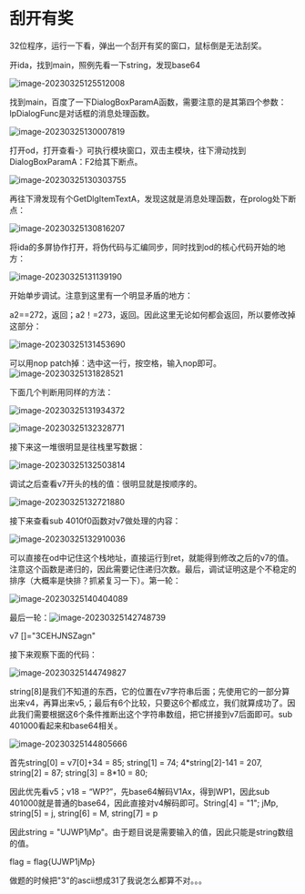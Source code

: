 # 刮开有奖

32位程序，运行一下看，弹出一个刮开有奖的窗口，鼠标倒是无法刮奖。

开ida，找到main，照例先看一下string，发现base64

![image-20230325125512008](../assets/images/image-20230325125512008.png)

找到main，百度了一下DialogBoxParamA函数，需要注意的是其第四个参数：lpDialogFunc是对话框的消息处理函数。

![image-20230325130007819](../assets/images/image-20230325130007819.png)

打开od，打开查看-》可执行模块窗口，双击主模块，往下滑动找到DialogBoxParamA：F2给其下断点。

![image-20230325130303755](../assets/images/image-20230325130303755.png)

再往下滑发现有个GetDlgItemTextA，发现这就是消息处理函数，在prolog处下断点：

![image-20230325130816207](../assets/images/image-20230325130816207.png)

将ida的多屏协作打开，将伪代码与汇编同步，同时找到od的核心代码开始的地方：

![image-20230325131139190](../assets/images/image-20230325131139190.png)

开始单步调试。注意到这里有一个明显矛盾的地方：

a2==272，返回；a2！=273，返回。因此这里无论如何都会返回，所以要修改掉这部分：

![image-20230325131453690](../assets/images/image-20230325131453690.png)

可以用nop patch掉：选中这一行，按空格，输入nop即可。![image-20230325131828521](../assets/images/image-20230325131828521.png)

下面几个判断用同样的方法：

![image-20230325131934372](../assets/images/image-20230325131934372.png)

![image-20230325132328771](../assets/images/image-20230325132328771.png)

接下来这一堆很明显是往栈里写数据：

![image-20230325132503814](../assets/images/image-20230325132503814.png)

调试之后查看v7开头的栈的值：很明显就是按顺序的。

![image-20230325132721880](../assets/images/image-20230325132721880.png)

接下来查看sub 4010f0函数对v7做处理的内容：

![image-20230325132910036](../assets/images/image-20230325132910036.png)

可以直接在od中记住这个栈地址，直接运行到ret，就能得到修改之后的v7的值。注意这个函数是递归的，因此需要记住递归次数。最后，调试证明这是个不稳定的排序（大概率是快排？抓紧复习一下）。第一轮：

![image-20230325140404089](../assets/images/image-20230325140404089.png)

最后一轮：![image-20230325142748739](../assets/images/image-20230325142748739.png)

v7 []="3CEHJNSZagn"

接下来观察下面的代码：

![image-20230325144749827](../assets/images/image-20230325144749827.png)

string[8]是我们不知道的东西，它的位置在v7字符串后面；先使用它的一部分算出来v4，再算出来v5,；最后有6个比较，只要这6个都成立，我们就算成功了。因此我们需要根据这6个条件推断出这个字符串数组，把它拼接到v7后面即可。sub 401000看起来和base64相关。

![image-20230325144805666](../assets/images/image-20230325144805666.png)

首先string[0] = v7[0]+34 = 85; string[1] = 74; 4*string[2]-141 = 207, string[2] = 87; string[3] = 8\*10 = 80; 

因此优先看v5；v18 = “WP?”，先base64解码V1Ax，得到WP1，因此sub 401000就是普通的base64，因此直接对v4解码即可。String[4] = "1"; jMp, string[5] = j, string[6] = M, string[7] = p

因此string = "UJWP1jMp"。由于题目说是需要输入的值，因此只能是string数组的值。

flag = flag{UJWP1jMp}

做题的时候把"3"的ascii想成31了我说怎么都算不对。。。